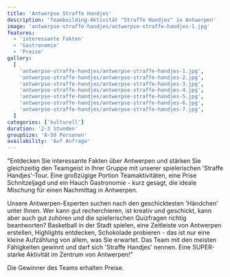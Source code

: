 ```yaml
---
title: 'Antwerpse Straffe Handjes'
description: 'Teambuilding-Aktivität "Straffe Handjes" in Antwerpen'
image: 'antwerpse-straffe-handjes/antwerpse-straffe-handjes-1.jpg'
features:
  - 'interessante Fakten'
  - 'Gastronomie'
  - 'Preise'
gallery:
  [
    'antwerpse-straffe-handjes/antwerpse-straffe-handjes-1.jpg',
    'antwerpse-straffe-handjes/antwerpse-straffe-handjes-2.jpg',
    'antwerpse-straffe-handjes/antwerpse-straffe-handjes-3.jpg',
    'antwerpse-straffe-handjes/antwerpse-straffe-handjes-4.jpg',
    'antwerpse-straffe-handjes/antwerpse-straffe-handjes-5.jpg',
    'antwerpse-straffe-handjes/antwerpse-straffe-handjes-6.jpg',
    'antwerpse-straffe-handjes/antwerpse-straffe-handjes-7.jpg',
  ]
categories: ['kulturell']
duration: '2-3 Stunden'
groupSize: '8-50 Personen'
availability: 'Auf Anfrage'
---
```


"Entdecken Sie interessante Fakten über Antwerpen und stärken Sie gleichzeitig den Teamgeist in Ihrer Gruppe mit unserer spielerischen 'Straffe Handjes'-Tour. Eine großzügige Portion Teamaktivitäten, eine Prise Schnitzeljagd und ein Hauch Gastronomie - kurz gesagt, die ideale Mischung für einen Nachmittag in Antwerpen.

Unsere Antwerpen-Experten suchen nach den geschicktesten 'Händchen' unter Ihnen. Wer kann gut recherchieren, ist kreativ und geschickt, kann aber auch gut zuhören und die spielerischen Quizfragen richtig beantworten? Basketball in der Stadt spielen, eine Zeitleiste von Antwerpen erstellen, Highlights entdecken, Schokolade probieren - das ist nur eine kleine Aufzählung von allem, was Sie erwartet. Das Team mit den meisten Fähigkeiten gewinnt und darf sich 'Straffe Handjes' nennen. Eine SUPER-starke Aktivität im Zentrum von Antwerpen!"

Die Gewinner des Teams erhalten Preise.
